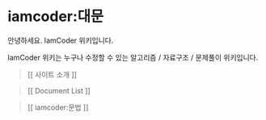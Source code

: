 # iamcoder:대문

안녕하세요. IamCoder 위키입니다. 

IamCoder 위키는 누구나 수정할 수 있는 알고리즘 / 자료구조 / 문제풀이 위키입니다.

> [[ 사이트 소개 ]]

> [[ Document List ]]

> [[ iamcoder:문법 ]]
